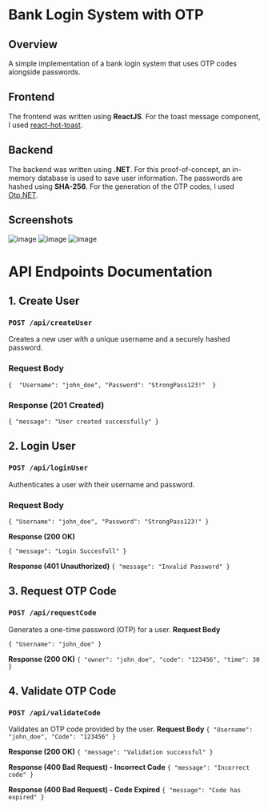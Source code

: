 # Bank Login System with OTP

## Overview

A simple implementation of a bank login system that uses OTP codes alongside passwords.

## Frontend

The frontend was written using **ReactJS**. For the toast message component, I used [react-hot-toast](https://react-hot-toast.com/).

## Backend

The backend was written using **.NET**. For this proof-of-concept, an in-memory database is used to save user information. The passwords are hashed using **SHA-256**. For the generation of the OTP codes, I used [Otp.NET](https://www.nuget.org/packages/Otp.NET/1.2.2).

## Screenshots

![image](https://github.com/user-attachments/assets/cedc4628-bfe4-469c-ad49-83fb275afbd7)
![image](https://github.com/user-attachments/assets/fc96cea6-f479-4ef3-b456-4250da59274d)
![image](https://github.com/user-attachments/assets/61aff540-b4fc-410d-8095-cb4863846a47)



# API Endpoints Documentation
## 1. **Create User**

### `POST /api/createUser`

Creates a new user with a unique username and a securely hashed password.

### **Request Body**
``{ 
	"Username": "john_doe", "Password": "StrongPass123!" 
	}``
### **Response (201 Created)**
``{
  "message": "User created successfully"
}``
## 2. **Login User**

### `POST /api/loginUser`

Authenticates a user with their username and password.

### **Request Body**

``
{ "Username": "john_doe", "Password": "StrongPass123!" }
``

**Response (200 OK)**

``{
  "message": "Login Succesfull"
}
``

**Response (401 Unauthorized)**
``{
  "message": "Invalid Password"
}
``
## 3. **Request OTP Code**

### `POST /api/requestCode`

Generates a one-time password (OTP) for a user.
**Request Body**

``{
  "Username": "john_doe"
}
``

**Response (200 OK)**
``{
  "owner": "john_doe",
  "code": "123456",
  "time": 30
}
``
## 4. **Validate OTP Code**

### `POST /api/validateCode`

Validates an OTP code provided by the user.
**Request Body**
``{
  "Username": "john_doe",
  "Code": "123456"
}
``

**Response (200 OK)**
``{
  "message": "Validation successful"
}
``

**Response (400 Bad Request) - Incorrect Code**
``{
  "message": "Incorrect code"
}``

**Response (400 Bad Request) - Code Expired**
``{
  "message": "Code has expired"
}
``
